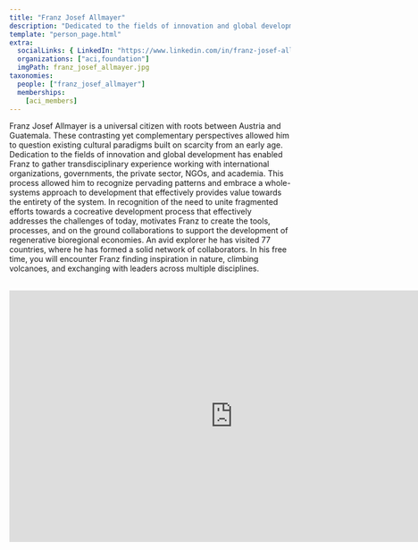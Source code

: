 ```yaml
---
title: "Franz Josef Allmayer"
description: "Dedicated to the fields of innovation and global development."
template: "person_page.html"
extra:
  socialLinks: { LinkedIn: "https://www.linkedin.com/in/franz-josef-allmayer-0a76661b/"}
  organizations: ["aci,foundation"]
  imgPath: franz_josef_allmayer.jpg
taxonomies:
  people: ["franz_josef_allmayer"]
  memberships:
    [aci_members]
---
```


Franz Josef Allmayer is a universal citizen with roots between Austria and Guatemala. These contrasting yet complementary perspectives allowed him to question existing cultural paradigms built on scarcity from an early age. Dedication to the fields of innovation and global development has enabled Franz to gather transdisciplinary experience working with international organizations, governments, the private sector, NGOs, and academia. This process allowed him to recognize pervading patterns and embrace a whole-systems approach to development that effectively provides value towards the entirety of the system. In recognition of the need to unite fragmented efforts towards a cocreative development process that effectively addresses the challenges of today, motivates Franz to create the tools, processes, and on the ground collaborations to support the development of regenerative bioregional economies. An avid explorer he has visited 77 countries, where he has formed a solid network of collaborators. In his free time, you will encounter Franz finding inspiration in nature, climbing volcanoes, and exchanging with leaders across multiple disciplines.

<BR>
<div class="aspect-w-16 aspect-h-9">
<iframe src="https://player.vimeo.com/video/412278024" width="800" height="450" frameborder="0" allow="autoplay; fullscreen" allowfullscreen></iframe>
</div>
<BR>